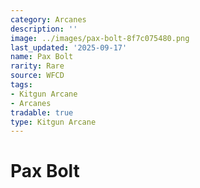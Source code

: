 ```yaml
---
category: Arcanes
description: ''
image: ../images/pax-bolt-8f7c075480.png
last_updated: '2025-09-17'
name: Pax Bolt
rarity: Rare
source: WFCD
tags:
- Kitgun Arcane
- Arcanes
tradable: true
type: Kitgun Arcane
---
```


# Pax Bolt

